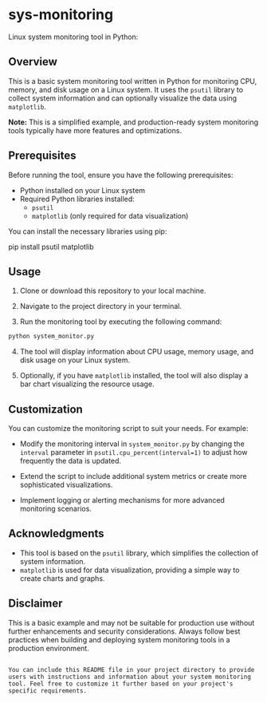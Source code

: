# sys-monitoring
Linux system monitoring tool in Python:

## Overview

This is a basic system monitoring tool written in Python for monitoring CPU, memory, and disk usage on a Linux system. It uses the `psutil` library to collect system information and can optionally visualize the data using `matplotlib`.

**Note:** This is a simplified example, and production-ready system monitoring tools typically have more features and optimizations.

## Prerequisites

Before running the tool, ensure you have the following prerequisites:

- Python installed on your Linux system
- Required Python libraries installed:
  - `psutil`
  - `matplotlib` (only required for data visualization)

You can install the necessary libraries using pip:

pip install psutil matplotlib

## Usage

1. Clone or download this repository to your local machine.

2. Navigate to the project directory in your terminal.

3. Run the monitoring tool by executing the following command:

```bash
python system_monitor.py
```

4. The tool will display information about CPU usage, memory usage, and disk usage on your Linux system.

5. Optionally, if you have `matplotlib` installed, the tool will also display a bar chart visualizing the resource usage.

## Customization

You can customize the monitoring script to suit your needs. For example:

- Modify the monitoring interval in `system_monitor.py` by changing the `interval` parameter in `psutil.cpu_percent(interval=1)` to adjust how frequently the data is updated.

- Extend the script to include additional system metrics or create more sophisticated visualizations.

- Implement logging or alerting mechanisms for more advanced monitoring scenarios.

## Acknowledgments

- This tool is based on the `psutil` library, which simplifies the collection of system information.
- `matplotlib` is used for data visualization, providing a simple way to create charts and graphs.

## Disclaimer

This is a basic example and may not be suitable for production use without further enhancements and security considerations. Always follow best practices when building and deploying system monitoring tools in a production environment.

```

You can include this README file in your project directory to provide users with instructions and information about your system monitoring tool. Feel free to customize it further based on your project's specific requirements.
